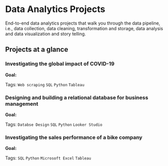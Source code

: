 # Data Analytics Projects
End-to-end data analytics projects that walk you through the data pipeline, i.e., data collection, data cleaning, transformation and storage, data analysis and data visualization and story telling.

## Projects at a glance

### Investigating the global impact of COVID-19 
__Goal:__ 

Tags: `Web scraping` `SQL` `Python` `Tableau`

### Designing and building a relational database for business management
__Goal:__ 

Tags: `Databse Design` `SQL` `Python` `Looker Studio`

### Investigating the sales performance of a bike company 
__Goal:__ 

Tags: `SQL` `Python` `Microsoft Excel` `Tableau`

